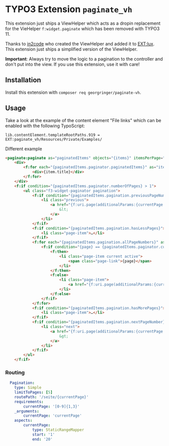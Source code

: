 # TYPO3 Extension `paginate_vh`

This extension just ships a ViewHelper which acts as a dropin replacement for the VieHelper `f:widget.paginate` which has been removed with TYPO3 11.

Thanks to [in2code](https://www.in2code.de/) who created the ViewHelper and added it to [EXT:lux](https://github.com/in2code-de/luxletter).
This extension just ships a simplified version of the ViewHelper.

**Important**: Always try to move the logic to a pagination to the controller and don't put into the view. If you use this extension, use it with care!

## Installation

Install this extension with `composer req georgringer/paginate-vh`.

## Usage

Take a look at the example of the content element "File links" which can be enabled with the following TypoScript:

```typo3_typoscript
lib.contentElement.templateRootPaths.919 = EXT:paginate_vh/Resources/Private/Examples/
```

Different example

```html
<paginate:paginate as="paginatedItems" objects="{items}" itemsPerPage="8">
    <div>
        <f:for each="{paginatedItems.paginator.paginatedItems}" as="item" iteration="fileIterator">
            <div>{item.title}</div>
        </f:for>
    </div>
    <f:if condition="{paginatedItems.paginator.numberOfPages} > 1">
        <ul class="f3-widget-paginator pagination">
            <f:if condition="{paginatedItems.pagination.previousPageNumber} && {paginatedItems.pagination.previousPageNumber} >= {paginatedItems.pagination.firstPageNumber}">
                <li class="previous">
                    <a href="{f:uri.page(additionalParams:{currentPage:paginatedItems.pagination.previousPageNumber})}" title="previous" class="page-link">
                        &lt;
                    </a>
                </li>
            </f:if>
            <f:if condition="{paginatedItems.pagination.hasLessPages}">
                <li class="page-item">…</li>
            </f:if>
            <f:for each="{paginatedItems.pagination.allPageNumbers}" as="page">
                <f:if condition="{page} == {paginatedItems.paginator.currentPageNumber}">
                    <f:then>
                        <li class="page-item current active">
                            <span class="page-link">{page}</span>
                        </li>
                    </f:then>
                    <f:else>
                        <li class="page-item">
                            <a href="{f:uri.page(additionalParams:{currentPage:currentPage:page})}" class="page-link">{page}</a>
                        </li>
                    </f:else>
                </f:if>
            </f:for>
            <f:if condition="{paginatedItems.pagination.hasMorePages}">
                <li class="page-item">…</li>
            </f:if>
            <f:if condition="{paginatedItems.pagination.nextPageNumber} && {paginatedItems.pagination.nextPageNumber} <= {paginatedItems.pagination.lastPageNumber}">
                <li class="next">
                    <a href="{f:uri.page(additionalParams:{currentPage:paginatedItems.pagination.nextPageNumber})}" title="next" class="page-link">
                        &gt;
                    </a>
                </li>
            </f:if>
        </ul>
    </f:if>
```

### Routing

```yaml
  Pagination:
    type: Simple
    limitToPages: [5]
    routePath: '/seite/{currentPage}'
    requirements:
        currentPage: '[0-9]{1,3}'
    _arguments:
        currentPage: 'currentPage'
    aspects:
        currentPage:
            type: StaticRangeMapper
            start: '1'
            end: '20'
```
